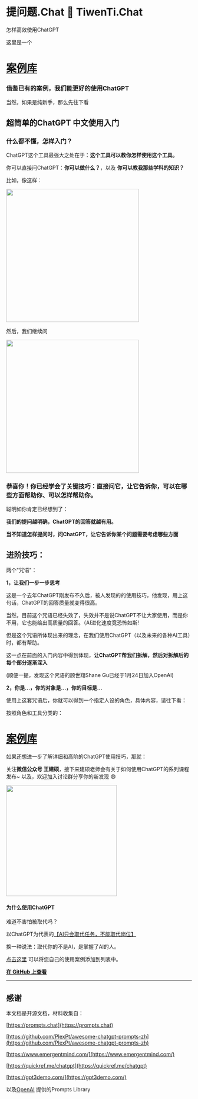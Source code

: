 <p align="center"><h1>提问题.Chat 🧠 TiwenTi.Chat</h1></p>

<p>怎样高效使用ChatGPT</p>

这里是一个

# [案例库](./PromptsMagazine.md)

### 借鉴已有的案例，我们能更好的使用ChatGPT

当然，如果是纯新手，那么先往下看

## 超简单的ChatGPT 中文使用入门


### 什么都不懂，怎样入门？

ChatGPT这个工具最强大之处在于：<b>这个工具可以教你怎样使用这个工具。</b>

你可以直接问ChatGPT：<b>你可以做什么？</b>，以及 <b>你可以教我那些学科的知识？</b>

比如，像这样：

<img src="https://user-images.githubusercontent.com/125454744/219848231-eda97829-9f53-4185-8900-a6b241a086a8.jpeg" width = "360"/>

然后，我们继续问

<img src="https://user-images.githubusercontent.com/125454744/219848832-872d4573-b830-4fd1-8445-e26a239f668c.jpeg" width = "360">

### 恭喜你！你已经学会了关键技巧：直接问它，让它告诉你，可以在哪些方面帮助你、可以怎样帮助你。


聪明如你肯定已经想到了：

<b>我们的提问越明确，ChatGPT的回答就越有用。</b>

<b>当不知道怎样提问时，问ChatGPT，让它告诉你某个问题需要考虑哪些方面 </b>
 
 
## 进阶技巧：

两个"咒语"：

<b>1，让我们一步一步思考</b> 

这是一个去年ChatGPT刚发布不久后，被人发现的的使用技巧，他发现，用上这句话，ChatGPT的回答质量就变得很高。

当然，目前这个咒语已经失效了，失效并不是说ChatGPT不让大家使用，而是你不用，它也能给出高质量的回答。（AI进化速度竟恐怖如斯!

但是这个咒语所体现出来的理念，在我们使用ChatGPT（以及未来的各种AI工具）时，都有帮助。

这一点在前面的入门内容中得到体现，<b>让ChatGPT帮我们拆解，然后对拆解后的每个部分逐渐深入</b>

(顺便一提，发现这个咒语的顾世翔Shane Gu已经于1月24日加入OpenAI)

<b>2，你是...，你的对象是...，你的目标是...</b>

使用上这套咒语后，你就可以得到一个指定人设的角色，具体内容，请往下看：


按照角色和工具分类的：

# [案例库](./PromptsMagazine.md)

如果还想进一步了解详细和高阶的ChatGPT使用技巧，那就：

关注<b>微信公众号 王建硕</b>，接下来建硕老师会有关于如何使用ChatGPT的系列课程发布~  以及，欢迎加入讨论群分享你的新发现 :smile:

<img src="https://user-images.githubusercontent.com/125454744/219959206-dee2afaa-1a2d-4819-938a-289f04a51af3.jpeg" height="300">

#### 为什么使用ChatGPT


难道不害怕被取代吗？

以ChatGPT为代表的[【AI只会取代任务，不能取代岗位】](https://mp.weixin.qq.com/s?__biz=MjM5NzI0Mjg0MA==&mid=2652376296&idx=1&sn=113f5a8528907d274b292699cdc57305)

换一种说法：取代你的不是AI，是掌握了AI的人。


[点击这里](https://github.com/tiwentichat/tiwentichat/edit/main/README.md) 可以将您自己的使用案例添加到列表中。


**[在 GitHub 上查看](https://github.com/tiwentichat/tiwentichat)**


------




## 感谢




本文档是开源文档，材料收集自：

[https://prompts.chat](https://prompts.chat)

[https://github.com/PlexPt/awesome-chatgpt-prompts-zh](https://github.com/PlexPt/awesome-chatgpt-prompts-zh)

[https://www.emergentmind.com/](https://www.emergentmind.com/)

[https://quickref.me/chatgpt](https://quickref.me/chatgpt)

[https://gpt3demo.com/](https://gpt3demo.com/)

以及[OpenAI](https://openai.com/) 提供的Prompts Library

